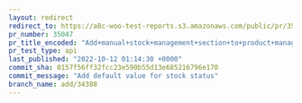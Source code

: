 ```yaml
---
layout: redirect
redirect_to: https://a8c-woo-test-reports.s3.amazonaws.com/public/pr/35047/api/index.html
pr_number: 35047
pr_title_encoded: "Add+manual+stock+management+section+to+product+management+experience"
pr_test_type: api
last_published: "2022-10-12 01:14:30 +0000"
commit_sha: 0157f56ff32fcc23e590b55d13e685216796e170
commit_message: "Add default value for stock status"
branch_name: add/34388
---
```

